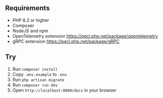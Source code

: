 ## Requirements

- PHP 8.2 or higher
- Composer
- NodeJS and npm
- OpenTelemetry extension https://pecl.php.net/package/opentelemetry
- gRPC extension https://pecl.php.net/package/gRPC

## Try

1. Run `composer install`
1. Copy `.env.example` to `.env`
1. Run `php artisan migrate`
1. Run `composer run dev`
1. Open `http://localhost:8000/docs` in your browser

